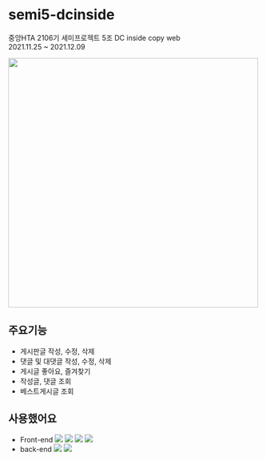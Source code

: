 # semi5-dcinside
중앙HTA 2106기 세미프로젝트 5조 DC inside copy web<br>
2021.11.25 ~ 2021.12.09
<p>
<img src="https://user-images.githubusercontent.com/93633784/154952567-dab8a79f-dc87-44dd-91d4-7eeea5168de1.png" width="500">
</p>

## 주요기능
- 게시판글 작성, 수정, 삭제
- 댓글 및 대댓글 작성, 수정, 삭제
- 게시글 좋아요, 즐겨찾기
- 작성글, 댓글 조회
- 베스트게시글 조회

## 사용했어요
- Front-end 
<img src="https://img.shields.io/badge/html5-E34F26?style=flat&logo=html5&logoColor=white"/> <img src="https://img.shields.io/badge/css3-1572B6?style=flat&logo=css3&logoColor=white"/> <img src="https://img.shields.io/badge/bootstrap-7952B3?style=flat&logo=bootstrap&logoColor=white"/> <img src="https://img.shields.io/badge/javascript-F7DF1E?style=flat&logo=javascript&logoColor=white"/>
- back-end
<img src="https://img.shields.io/badge/java-0098FF?style=flat&logo=java&logoColor=white"/> <img src="https://img.shields.io/badge/oracle-F80000?style=flat&logo=oracle&logoColor=white"/>
